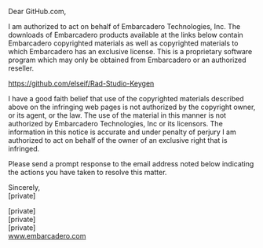Dear GitHub.com,

I am authorized to act on behalf of Embarcadero Technologies, Inc. The downloads of Embarcadero products available at the links below contain Embarcadero copyrighted materials as well as copyrighted materials to which Embarcadero has an exclusive license. This is a proprietary software program which may only be obtained from Embarcadero or an authorized reseller.

https://github.com/elseif/Rad-Studio-Keygen

I have a good faith belief that use of the copyrighted materials described above on the infringing web pages is not authorized by the copyright owner, or its agent, or the law. The use of the material in this manner is not authorized by Embarcadero Technologies, Inc or its licensors.
The information in this notice is accurate and under penalty of perjury I am authorized to act on behalf of the owner of an exclusive right that is infringed.

Please send a prompt response to the email address noted below indicating the actions you have taken to resolve this matter.

Sincerely,  
[private]  
 
[private]  
[private]  
[private]  
www.embarcadero.com
